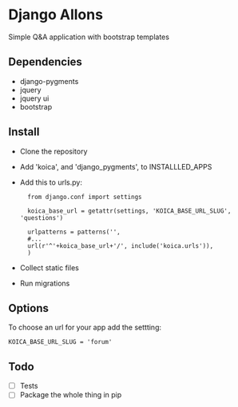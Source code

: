 Django Allons
==============

Simple Q&amp;A application with bootstrap templates

Dependencies
--------------

- django-pygments
- jquery
- jquery ui
- bootstrap

Install
--------------

- Clone the repository
- Add 'koica', and 'django_pygments', to INSTALLLED_APPS
- Add this to urls.py:

		from django.conf import settings
		
		koica_base_url = getattr(settings, 'KOICA_BASE_URL_SLUG', 'questions')

		urlpatterns = patterns('',
		#...
		url(r'^'+koica_base_url+'/', include('koica.urls')),
	    )
    
- Collect static files
- Run migrations

Options
--------------

To choose an url for your app add the settting:

	KOICA_BASE_URL_SLUG = 'forum'


Todo
--------------

- [ ] Tests
- [ ] Package the whole thing in pip
